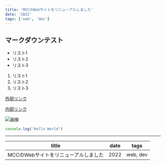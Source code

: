```yaml
---
title: 'MCCのWebサイトをリニューアルしました'
date: '2022'
tags: ['web', 'dev']
---
```


## マークダウンテスト

- リスト1
- リスト2
- リスト3

1. リスト1
2. リスト2
3. リスト3

[外部リンク](https://www.google.com)

[内部リンク](/)

![画像](https://www.google.com/images/branding/googlelogo/1x/googlelogo_color_272x92dp.png)

```js
console.log('Hello World')
```

---
title | date | tags
--- | --- | ---
MCCのWebサイトをリニューアルしました | 2022 | web, dev
